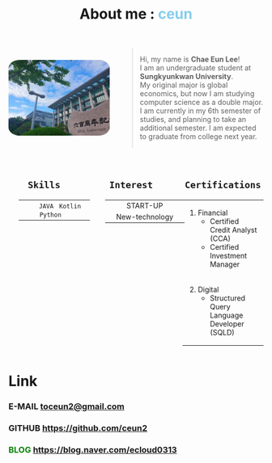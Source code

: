 <h1><center>About me : <span style="color: skyblue;">ceun</span></center></h1>

<br>

<div style="display: flex; align-items: center;">
  <img src="school.jpg" alt="school" style="border-radius: 11%; width: 200px; height: 150px; margin-right: 20px;">
  <blockquote>
  <p>Hi, my name is <span style="font-weight: bold;">Chae Eun Lee</span>!<br>I am an undergraduate student at <span style="font-weight: bold;">Sungkyunkwan University</span>.<br> My original major is global economics, but now I am studying computer science as a double major. I am currently in my 6th semester of studies, and planning to take an additional semester. I am expected to graduate from college next year.<br></p>
  </blockquote>
</div>

<br>
<div style="display: flex;justify-content: center;">
  <div style="flex: 1;">
    <h2><center><code style="padding: 5px;">Skills</code></center></h2>
    <table style="margin-left:20px; margin-right:20px;"><tbody>
    <tr><td><center>&nbsp;&nbsp;&nbsp;&nbsp;&nbsp;&nbsp;<code>JAVA</code> &nbsp;&nbsp;<code>Kotlin</code> &nbsp;&nbsp;<code>Python</code>&nbsp;&nbsp;&nbsp;&nbsp;&nbsp;&nbsp;</center></td></tr>
    </tbody></table>
  </div>
  <div style="flex: 1;">
    <h2><center><code style="padding: 5px;">Interest</code></center></h2>
    <table style="margin-left: 50px; margin-right: 50px;"><tbody>
    <tr><td><center>START-UP</center></td></tr>
    <tr><td><center>&nbsp;&nbsp;&nbsp;&nbsp;New-technology&nbsp;&nbsp;&nbsp;&nbsp;</center></td></tr>
    </tbody></table>
  </div>
  <div style="flex: 1;">
    <h2><center><code style="padding: 5px;">Certifications</code></center></h2>
    <table style="margin-left: auto; margin-right: auto;"><tbody>
    <tr><td>
        <ol><li>Financial
            <ul>
              <li>Certified Credit Analyst (CCA)</li>
              <li>Certified Investment Manager</li>
            </ul></li>
        </ol></td></tr>
    <tr><td>
        <ol start="2"><li>Digital
            <ul>
              <li>Structured Query Language Developer (SQLD)</li>
            </ul>
          </li>
        </ol></td></tr>
  </tbody></table>
  </div>
</div>

<h1> Link</h1>
<h3> E-MAIL <a href="mailto:toceun2@gmail.com">toceun2@gmail.com</a></h3>
<h3> GITHUB <a href="https://github.com/ceun2">https://github.com/ceun2</a></h3>
<h3><span style="color: green;">BLOG</span> <a href="https://blog.naver.com/ecloud0313">https://blog.naver.com/ecloud0313</a></h3>

<br>
<br>



